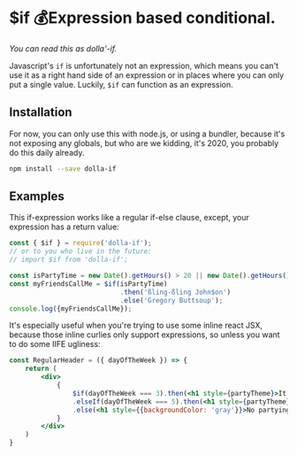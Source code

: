 # $if 💰Expression based conditional.
_You can read this as dolla'-if._

Javascript's `if` is unfortunately not an expression, which means you can't use it as a right hand side of an expression or in places where you can only put a single value. Luckily, `$if` can function as an expression.

## Installation

For now, you can only use this with node.js, or using a bundler, because it's not exposing any globals, but who are we kidding, it's 2020, you probably do this daily already.

```bash
npm install --save dolla-if
```

## Examples

This if-expression works like a regular if-else clause, except, your expression has a return value:
```javascript
const { $if } = require('dolla-if');
// or to you who live in the future: 
// import $if from 'dolla-if';

const isPartyTime = new Date().getHours() > 20 || new Date().getHours() < 5;
const myFriendsCallMe = $if(isPartyTime)
                            .then('ßling-ßling John$on')
                            .else('Gregory Buttsoup');
console.log({myFriendsCallMe});
```

It's especially useful when you're trying to use some inline react JSX, because those inline curlies only support expressions, so unless you want to do some IIFE ugliness:
```jsx
const RegularHeader = ({ dayOfTheWeek }) => {
    return (
        <div>
            {
                $if(dayOfTheWeek === 3).then(<h1 style={partyTheme}>It's Wednesday my dudes! 🐸</h1>)
                .elseIf(dayOfTheWeek === 5).then(<h1 style={partyTheme}>Call Rebecca Black! 👯‍♂️</h1>)
                .else(<h1 style={{backgroundColor: 'gray'}}>No partying allowed. 🙅‍♂️</h1>)
            }
        </div>
    )
}
```
